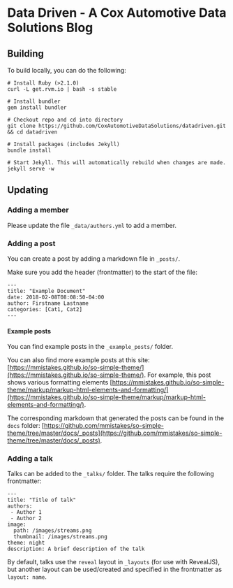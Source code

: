 # Data Driven - A Cox Automotive Data Solutions Blog

## Building

To build locally, you can do the following:

```
# Install Ruby (>2.1.0)
curl -L get.rvm.io | bash -s stable

# Install bundler
gem install bundler

# Checkout repo and cd into directory
git clone https://github.com/CoxAutomotiveDataSolutions/datadriven.git && cd datadriven

# Install packages (includes Jekyll)
bundle install

# Start Jekyll. This will automatically rebuild when changes are made.
jekyll serve -w
```

## Updating

### Adding a member

Please update the file `_data/authors.yml` to add a member.

### Adding a post

You can create a post by adding a markdown file in `_posts/`.

Make sure you add the header (frontmatter) to the start of the file:

```
---
title: "Example Document"
date: 2018-02-08T08:08:50-04:00
author: Firstname Lastname
categories: [Cat1, Cat2]
---
```

#### Example posts

You can find example posts in the `_example_posts/` folder.

You can also find more example posts at this site: [https://mmistakes.github.io/so-simple-theme/](https://mmistakes.github.io/so-simple-theme/). For example, this post shows various formatting elements [https://mmistakes.github.io/so-simple-theme/markup/markup-html-elements-and-formatting/](https://mmistakes.github.io/so-simple-theme/markup/markup-html-elements-and-formatting/).

The corresponding markdown that generated the posts can be found in the `docs` folder: [https://github.com/mmistakes/so-simple-theme/tree/master/docs/_posts](https://github.com/mmistakes/so-simple-theme/tree/master/docs/_posts).

### Adding a talk

Talks can be added to the `_talks/` folder. The talks require the following frontmatter:

```
---
title: "Title of talk"
authors:
 - Author 1
 - Author 2
image:
  path: /images/streams.png
  thumbnail: /images/streams.png
theme: night
description: A brief description of the talk
```

By default, talks use the `reveal` layout in `_layouts` (for use with RevealJS), but another layout can be used/created and specified in the frontmatter as `layout: name`.
